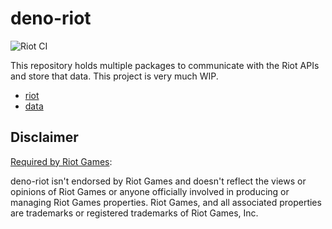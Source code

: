 # deno-riot

![Riot CI](https://github.com/p-ob/deno-riot/workflows/Riot%20CI/badge.svg?branch=main)

This repository holds multiple packages to communicate with the Riot APIs and store that data. This project is very much WIP.

- [riot](./modules/riot/README.md)
- [data](./modules/data/README.md)

## Disclaimer

[Required by Riot Games](https://developer.riotgames.com/policies/general#_core-policies):

deno-riot isn't endorsed by Riot Games and doesn't reflect the views or opinions of Riot Games or anyone officially involved in producing or managing Riot Games properties. Riot Games, and all associated properties are trademarks or registered trademarks of Riot Games, Inc.
